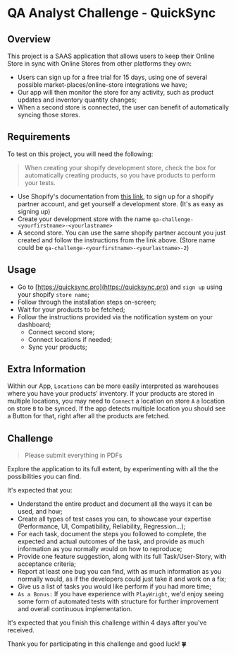 # QA Analyst Challenge - QuickSync

## Overview

This project is a SAAS application that allows users to keep their Online Store in sync with Online Stores from other platforms they own:

*   Users can sign up for a free trial for 15 days, using one of several possible market-places/online-store integrations we have;
*   Our app will then monitor the store for any activity, such as product updates and inventory quantity changes;
*   When a second store is connected, the user can benefit of automatically syncing those stores.

## Requirements

To test on this project, you will need the following:

> When creating your shopify development store, check the box for automatically creating products, so you have products to perform your tests.

*   Use Shopify's documentation from [this link](https://help.shopify.com/en/partners/dashboard/managing-stores/development-stores#create-a-development-store-for-testing-apps-or-themes), to sign up for a shopify partner account, and get yourself a development store. (It's as easy as signing up)
*   Create your development store with the name `qa-challenge-<yourfirstname>-<yourlastname>`
*   A second store. You can use the same shopify partner account you just created and follow the instructions from the link above. (Store name could be `qa-challenge-<yourfirstname>-<yourlastname>-2`)

## Usage

*   Go to [https://quicksync.pro](https://quicksync.pro) and `sign up` using your shopify `store name`;
*   Follow through the installation steps on-screen;
*   Wait for your products to be fetched;
*   Follow the instructions provided via the notification system on your dashboard;
    *   Connect second store;
    *   Connect locations if needed;
    *   Sync your products;

## Extra Information

Within our App, `Locations` can be more easily interpreted as warehouses where you have your products' inventory. If your products are stored in multiple locations, you may need to `Connect` a location on store `A` a location on store `B` to be synced. If the app detects multiple location you should see a Button for that, right after all the products are fetched.

## Challenge

> Please submit everything in PDFs

Explore the application to its full extent, by experimenting with all the the possibilities you can find.

It's expected that you:

*   Understand the entire product and document all the ways it can be used, and how;
*   Create all types of test cases you can, to showcase your expertise (Performance, UI, Compatibility, Reliability, Regression...);
*   For each task, document the steps you followed to complete, the expected and actual outcomes of the task, and provide as much information as you normally would on how to reproduce;
*   Provide one feature suggestion, along with its full Task/User-Story, with acceptance criteria;
*   Report at least one bug you can find, with as much information as you normally would, as if the developers could just take it and work on a fix;
*   Give us a list of tasks you would like perform if you had more time;
*   `As a Bonus:` If you have experience with `PlayWright`, we'd enjoy seeing some form of automated tests with structure for further improvement and overall continuous implementation.

  

It's expected that you finish this challenge within 4 days after you've received.

  

Thank you for participating in this challenge and good luck! 🍀
